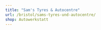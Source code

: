```yaml
---
title: "Sam's Tyres & Autocentre"
url: /bristol/sams-tyres-und-autocentre/
shop: Autowerkstatt
---
```

